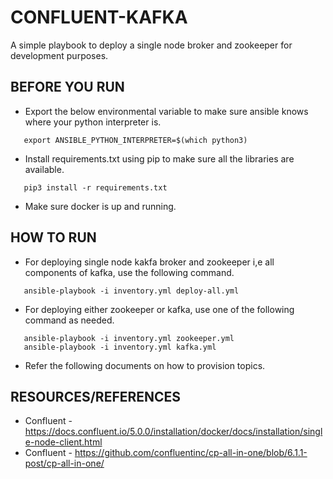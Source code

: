 # CONFLUENT-KAFKA
  A simple playbook to deploy a single node broker and zookeeper for development purposes.
  
## BEFORE YOU RUN
  * Export the below environmental variable to make sure ansible knows where your python interpreter is.
```shell
   export ANSIBLE_PYTHON_INTERPRETER=$(which python3)
```
  * Install requirements.txt using pip to make sure all the libraries are available.
```shell
   pip3 install -r requirements.txt
```
  * Make sure docker is up and running.

## HOW TO RUN
  * For deploying single node kakfa broker and zookeeper i,e all components of kafka, use the following command.
```shell
   ansible-playbook -i inventory.yml deploy-all.yml
```
  * For deploying either zookeeper or kafka, use one of the following command as needed.
```shell
   ansible-playbook -i inventory.yml zookeeper.yml
   ansible-playbook -i inventory.yml kafka.yml
```
   * Refer the following documents on how to provision topics.
## RESOURCES/REFERENCES
  * Confluent - https://docs.confluent.io/5.0.0/installation/docker/docs/installation/single-node-client.html
  * Confluent - https://github.com/confluentinc/cp-all-in-one/blob/6.1.1-post/cp-all-in-one/

